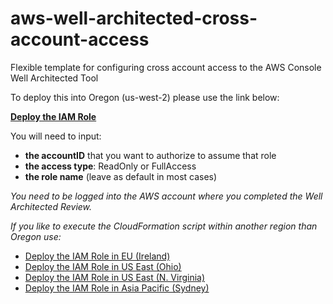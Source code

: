 # aws-well-architected-cross-account-access
Flexible template for configuring cross account access to the AWS Console Well Architected Tool

To deploy this into Oregon (us-west-2) please use the link below:

__<a href="https://us-west-2.console.aws.amazon.com/cloudformation/home?region=us-west-2#/stacks/create/review?templateURL=https://mikeapted-github.s3.amazonaws.com/aws-well-architected-cross-account-access/well-architected-cross-account.yaml&stackName=WellArchitectedReviewRole">Deploy the IAM Role</a>__

You will need to input:

* __the accountID__ that you want to authorize to assume that role
* __the access type__: ReadOnly or FullAccess
* __the role name__ (leave as default in most cases)

_You need to be logged into the AWS account where you completed the Well Architected Review._

_If you like to execute the CloudFormation script within another region than Oregon use:_

* <a href="https://eu-west-1.console.aws.amazon.com/cloudformation/home?region=eu-west-1#/stacks/create/review?templateURL=https://mikeapted-github.s3.amazonaws.com/aws-well-architected-cross-account-access/well-architected-cross-account.yaml&stackName=WellArchitectedReviewRole">Deploy the IAM Role in EU (Ireland)</a>
* <a href="https://us-east-2.console.aws.amazon.com/cloudformation/home?region=us-east-2#/stacks/create/review?templateURL=https://mikeapted-github.s3.amazonaws.com/aws-well-architected-cross-account-access/well-architected-cross-account.yaml&stackName=WellArchitectedReviewRole">Deploy the IAM Role in US East (Ohio)</a>
* <a href="https://us-east-1.console.aws.amazon.com/cloudformation/home?region=us-east-1#/stacks/create/review?templateURL=https://mikeapted-github.s3.amazonaws.com/aws-well-architected-cross-account-access/well-architected-cross-account.yaml&stackName=WellArchitectedReviewRole">Deploy the IAM Role in US East (N. Virginia)</a>
* <a href="https://ap-southeast-2.console.aws.amazon.com/cloudformation/home?region=ap-southeast-2#/stacks/create/review?templateURL=https://mikeapted-github.s3.amazonaws.com/aws-well-architected-cross-account-access/well-architected-cross-account.yaml&stackName=WellArchitectedReviewRole">Deploy the IAM Role in Asia Pacific (Sydney)</a>
